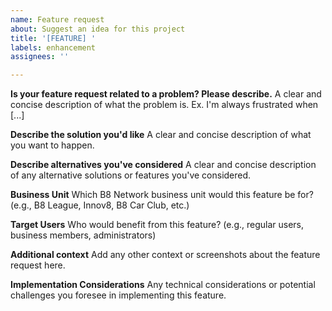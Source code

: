 ```yaml
---
name: Feature request
about: Suggest an idea for this project
title: '[FEATURE] '
labels: enhancement
assignees: ''

---
```


**Is your feature request related to a problem? Please describe.**
A clear and concise description of what the problem is. Ex. I'm always frustrated when [...]

**Describe the solution you'd like**
A clear and concise description of what you want to happen.

**Describe alternatives you've considered**
A clear and concise description of any alternative solutions or features you've considered.

**Business Unit**
Which B8 Network business unit would this feature be for? (e.g., B8 League, Innov8, B8 Car Club, etc.)

**Target Users**
Who would benefit from this feature? (e.g., regular users, business members, administrators)

**Additional context**
Add any other context or screenshots about the feature request here.

**Implementation Considerations**
Any technical considerations or potential challenges you foresee in implementing this feature. 